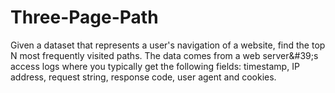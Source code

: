 # Three-Page-Path
Given a dataset that represents a user's navigation of a website, find the top N most frequently visited paths.  The data comes from a web server&amp;#39;s access logs where you typically get the following fields: timestamp, IP address, request string, response code, user agent and cookies.
